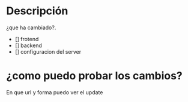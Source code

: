 # Descripción
¿que ha cambiado?.

- [] frotend
- [] backend
- [] configuracion del server

# ¿como puedo probar los cambios? 
En que url y forma puedo ver el update
